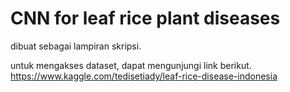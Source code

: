 # CNN for leaf rice plant diseases
dibuat sebagai lampiran skripsi.

untuk mengakses dataset, dapat mengunjungi link berikut.
https://www.kaggle.com/tedisetiady/leaf-rice-disease-indonesia
